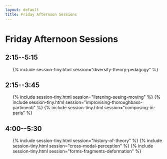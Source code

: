 ```yaml
---
layout: default
title: Friday Afternoon Sessions
---
```


# Friday Afternoon Sessions

## 2:15--5:15

<ul>
{% include session-tiny.html session="diversity-theory-pedagogy" %}
</ul>

## 2:15--3:45

<ul>
{% include session-tiny.html session="listening-seeing-moving" %}
{% include session-tiny.html session="improvising-thoroughbass-partimenti" %}
{% include session-tiny.html session="composing-in-paris" %}
</ul>

## 4:00--5:30

<ul>
{% include session-tiny.html session="history-of-theory" %}
{% include session-tiny.html session="cross-modal-perception" %}
{% include session-tiny.html session="forms-fragments-deformation" %}
</ul>
